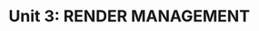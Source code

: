 Unit 3: RENDER MANAGEMENT
=============

<!-- 
Grid computing and its use within VFX render queues - at a basic level
How to balance resource needs within the company’s physical capacity
Render optimisation techniques -->